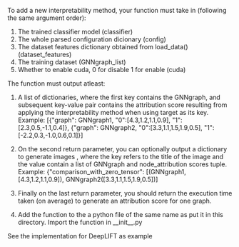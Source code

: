 To add a new interpretability method, your function must take in (following the same argument order):
1. The trained classifier model (classifier)
2. The whole parsed configuration dicionary (config)
3. The dataset features dictionary obtained from load_data() (dataset_features)
4. The training dataset (GNNgraph_list)
4. Whether to enable cuda, 0 for disable 1 for enable (cuda)

The function must output atleast:
1. A list of dictionaries, where the first key contains the GNNgraph, and subsequent key-value pair contains the 
attribution score resulting from applying the interpretability method when using target as its key.
Example:
[{"graph": GNNgraph1, "0":[4.3,1.2,1.1,0.9], "1": [2.3,0.5,-1.1,0.4]}, 
{"graph": GNNgraph2, "0":[3.3,1.1,1.5,1.9,0.5], "1": [-2.2,0.3,-1.0,0.6,0.1]}]

2. On the second return parameter, you can optionally output a dictionary to generate images 
, where the key refers to the title of the image and the value contain a list of GNNgraph and node_attribution scores tuple.
Example:
{"comparison_with_zero_tensor": [(GNNgraph1, [4.3,1.2,1.1,0.9]), GNNgraph2([3.3,1.1,1.5,1.9,0.5])]

3. Finally on the last return parameter, you should return the execution time taken (on average) to generate an
attribution score for one graph.

4. Add the function to the a python file of the same name as put it in this directory. Import the function in \_\_init__.py

See the implementation for DeepLIFT as example